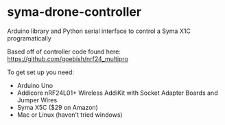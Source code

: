 # syma-drone-controller
Arduino library and Python serial interface to control a Syma X1C programatically


Based off of controller code found here: https://github.com/goebish/nrf24_multipro

To get set up you need:
- Arduino Uno
- Addicore nRF24L01+ Wireless AddiKit with Socket Adapter Boards and Jumper Wires
- Syma X5C ($29 on Amazon)
- Mac or Linux (haven't tried windows)
